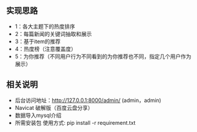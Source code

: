 ## 实现思路
- 1：各大主题下的热度排序
- 2：每篇新闻的关键词抽取和展示
- 3：基于item的推荐
- 4：热度榜（注意覆盖度）
- 5：为你推荐（不同用户行为不同看到的为你推荐也不同，指定几个用户作为展示）

## 相关说明
- 后台访问地址：http://127.0.0.1:8000/admin/  (admin，admin)
- Navicat 破解版（百度云盘分享）
- 数据导入mysql介绍
- 所需安装包
  使用方式: pip install -r requirement.txt


